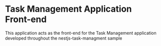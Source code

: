 # Task Management Application Front-end

This application acts as the front-end for the Task Management application developed throughout the nestjs-task-managment sample
